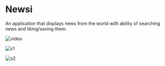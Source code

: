 # Newsi
An application that displays news from the world with ability of searching news and liking/saving them.

![video](https://media3.giphy.com/media/wkqqW5wKa6N3uUYsez/giphy.gif)

![s1](https://i.imgur.com/eieAUBS.jpeg)

![s2](https://i.imgur.com/pFP0t8d.jpeg)
